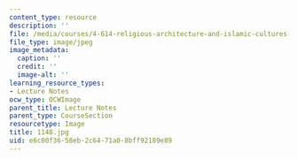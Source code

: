 ```yaml
---
content_type: resource
description: ''
file: /media/courses/4-614-religious-architecture-and-islamic-cultures-fall-2002/e6c00f3658eb2c6471a08bff92189e89_1148.jpg
file_type: image/jpeg
image_metadata:
  caption: ''
  credit: ''
  image-alt: ''
learning_resource_types:
- Lecture Notes
ocw_type: OCWImage
parent_title: Lecture Notes
parent_type: CourseSection
resourcetype: Image
title: 1148.jpg
uid: e6c00f36-58eb-2c64-71a0-8bff92189e89
---
```

